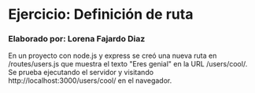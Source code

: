 # Ejercicio: Definición de ruta  

### Elaborado por: Lorena Fajardo Diaz

En un proyecto con node.js y express se creó una nueva ruta en /routes/users.js que muestra el texto "Eres genial" en la URL /users/cool/. Se prueba ejecutando el servidor y visitando http://localhost:3000/users/cool/ en el navegador.
